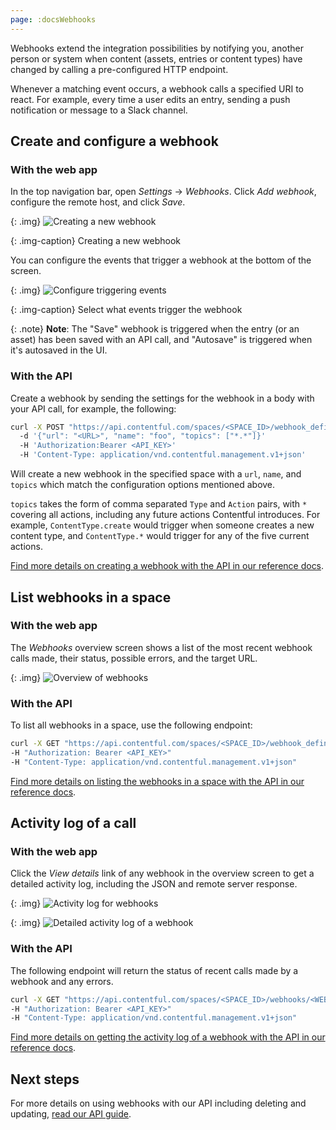 ```yaml
---
page: :docsWebhooks
---
```


Webhooks extend the integration possibilities by notifying you, another person or system when content (assets, entries or content types) have changed by calling a pre-configured HTTP endpoint.

Whenever a matching event occurs, a webhook calls a specified URI to react. For example, every time a user edits an entry, sending a push notification or message to a Slack channel.

## Create and configure a webhook

### With the web app

In the top navigation bar, open _Settings_ → _Webhooks_. Click _Add webhook_, configure the remote host, and click _Save_.

{: .img}
![Creating a new webhook](https://images.contentful.com/sxx7gi06ja5s/1Gn2WOuwG42K6A08gwY0Ai/300653f7e0d89081203a5c3f0f36c020/webhook__new_webhook.png)

{: .img-caption}
Creating a new webhook

You can configure the events that trigger a webhook at the bottom of the screen.

{: .img}
![Configure triggering events](https://images.contentful.com/sxx7gi06ja5s/488gvUzJoQ4GIKggqOQO4K/f360d313073264682822ff6fb2ceafc5/webhook__events.png)

{: .img-caption}
Select what events trigger the webhook

{: .note}
**Note**: The "Save" webhook is triggered when the entry (or an asset) has been saved with an API call, and "Autosave" is triggered when it's autosaved in the UI.

### With the API

Create a webhook by sending the settings for the webhook in a body with your API call, for example, the following:

~~~bash
curl -X POST "https://api.contentful.com/spaces/<SPACE_ID>/webhook_definitions"
  -d '{"url": "<URL>", "name": "foo", "topics": ["*.*"]}'
  -H 'Authorization:Bearer <API_KEY>'
  -H 'Content-Type: application/vnd.contentful.management.v1+json'
~~~

Will create a new webhook in the specified space with a `url`, `name`, and `topics` which match the configuration options mentioned above.

`topics` takes the form of comma separated `Type` and `Action` pairs, with `*` covering all actions, including any future actions Contentful introduces. For example, `ContentType.create` would trigger when someone creates a new content type, and `ContentType.*` would trigger for any of the five current actions.

[Find more details on creating a webhook with the API in our reference docs](/developers/docs/references/content-management-api/#/reference/search-parameters/create-a-webhook).

## List webhooks in a space

### With the web app

The _Webhooks_ overview screen shows a list of the most recent webhook calls made, their status, possible errors, and the target URL.

{: .img}
![Overview of webhooks](https://images.contentful.com/sxx7gi06ja5s/4yHjcApbaEKiSKAusSWMi6/d804e81f93cd39865c9722a3761eb979/webhook__list_of_webhooks.png)

### With the API

To list all webhooks in a space, use the following endpoint:

~~~bash
curl -X GET "https://api.contentful.com/spaces/<SPACE_ID>/webhook_definitions"
-H "Authorization: Bearer <API_KEY>"
-H "Content-Type: application/vnd.contentful.management.v1+json"
~~~

[Find more details on listing the webhooks in a space with the API in our reference docs](/developers/docs/references/content-management-api/#/reference/webhooks/webhooks-collection/get-all-webhooks-of-a-space).

## Activity log of a call

### With the web app

Click the _View details_ link of any webhook in the overview screen to get a detailed activity log, including the JSON and remote server response.

{: .img}
![Activity log for webhooks](https://images.contentful.com/sxx7gi06ja5s/OJSwxatFAceAqOQgC42GO/f359e7105e8abaaea919fc6c45624622/webhook__activity_log.png)

{: .img}
![Detailed activity log of a webhook](https://images.contentful.com/sxx7gi06ja5s/5DArLijukoIwKi8Eo2IsCk/67e763564548233b4490a7348e0c9ed4/webhook__request_details__super_secret.png)

### With the API

The following endpoint will return the status of recent calls made by a webhook and any errors.

~~~bash
curl -X GET "https://api.contentful.com/spaces/<SPACE_ID>/webhooks/<WEBHOOK_ID>/calls"
-H "Authorization: Bearer <API_KEY>"
-H "Content-Type: application/vnd.contentful.management.v1+json"
~~~

[Find more details on getting the activity log of a webhook with the API in our reference docs](/developers/docs/references/content-management-api/#/reference/webhook-calls/webhook-call-overview/get-an-overview-of-recent-calls).

## Next steps

For more details on using webhooks with our API including deleting and updating, [read our API guide](/developers/docs/references/content-management-api/#/reference/webhooks).

